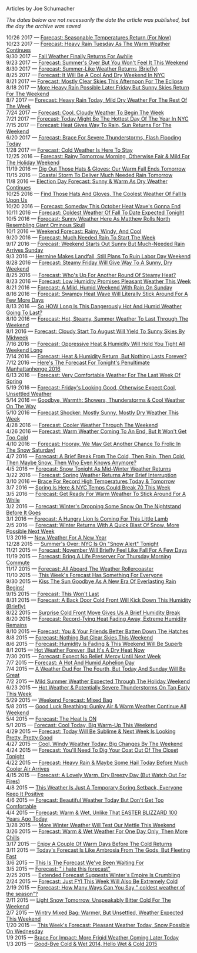 Articles by Joe Schumacher

*The dates below are not necessarily the date the article was published, but the day the archive was saved*

10/26 2017 — [Forecast: Seasonable Temperatures Return (For Now)](https://web.archive.org/web/20171026143256/http://gothamist.com/2017/10/25/forecast_seasonable_temperatures_re.php)  
10/23 2017 — [Forecast: Heavy Rain Tuesday As The Warm Weather Continues](https://web.archive.org/web/20171023225619/http://gothamist.com/2017/10/23/forecast_heavy_rain_tomorrow_as_the.php)  
9/30 2017 — [Fall Weather Finally Returns For Awhile](https://web.archive.org/web/20170930170237/http://gothamist.com/2017/09/29/fall_weather_finally_returns_for_aw.php)  
9/23 2017 — [Forecast: Summer's Over But You Won't Feel It This Weekend](https://web.archive.org/web/20170923050321/http://gothamist.com/2017/09/22/forecast_summer_weather_returns_as.php)  
8/30 2017 — [Forecast: Summer-Like Weather Returns (Briefly)](https://web.archive.org/web/20170830225758/http://gothamist.com/2017/08/30/forecast_summer_briefly.php)  
8/25 2017 — [Forecast: It Will Be A Cool And Dry Weekend In NYC](https://web.archive.org/web/20170825193113/http://gothamist.com/2017/08/25/forecast_hurricane_harvey_nyc_weather.php)  
8/21 2017 — [Forecast: Mostly Clear Skies This Afternoon For The Eclipse](https://web.archive.org/web/20170821193346/http://gothamist.com/2017/08/21/nyc_eclipse_forecast.php)  
8/18 2017 — [More Heavy Rain Possible Later Friday But Sunny Skies Return For The Weekend](https://web.archive.org/web/20170818213017/http://gothamist.com/2017/08/18/rain_and_weekend_forecast.php)  
8/7 2017 — [Forecast: Heavy Rain Today, Mild Dry Weather For The Rest Of The Week](https://web.archive.org/web/20170807183225/http://gothamist.com/2017/08/07/forecast_heavy_rain_today_mild_dry.php)  
7/24 2017 — [Forecast: Cool, Cloudy Weather To Begin The Week](https://web.archive.org/web/20170724200244/http://gothamist.com/2017/07/24/forecast_cool_cloudy_weather_to_beg.php)  
7/21 2017 — [Forecast: Today Might Be The Hottest Day Of The Year In NYC](https://web.archive.org/web/20170721165307/http://gothamist.com/2017/07/21/forecast_heat_wave_nyc.php)  
7/15 2017 — [Forecast: Heat Gives Way To Rain, Sun Returns For The Weekend](https://web.archive.org/web/20170715220754/http://gothamist.com/2017/07/14/forecast_heat_gives_way_to_rain_sun.php)  
6/20 2017 — [Forecast: Brace For Severe Thunderstorms, Flash Flooding Today](https://web.archive.org/web/20170620142755/http://gothamist.com/2017/06/19/extreme_humidity_making_strong_thun.php)  
1/28 2017 — [Forecast: Cold Weather Is Here To Stay](https://web.archive.org/web/20170128065629/http://gothamist.com/2017/01/27/summers_over_happy_now.php)  
12/25 2016 — [Forecast: Rainy Tomorrow Morning, Otherwise Fair &amp; Mild For The Holiday Weekend](https://web.archive.org/web/20161225122525/http://gothamist.com/2016/12/23/forecast_rainy_tomorrow_morning_oth.php)  
11/19 2016 — [Dig Out Those Hats &amp; Gloves: Our Warm Fall Ends Tomorrow](https://web.archive.org/web/20161119015955/http://gothamist.com/2016/11/18/warm_fall_over.php)  
11/15 2016 — [Coastal Storm To Deliver Much Needed Rain Tomorrow](https://web.archive.org/web/20161115145017/http://gothamist.com/2016/11/14/coastal_storm_to_deliver_much_neede.php)  
11/8 2016 — [Election Day Forecast: Sunny &amp; Warm As Dry Weather Continues](https://web.archive.org/web/20161108030432/http://gothamist.com/2016/11/07/election_day_forecast_sunny_and_war.php)  
10/25 2016 — [Find Those Hats And Gloves, The Coolest Weather Of Fall Is Upon Us](https://web.archive.org/web/20161025134657/http://gothamist.com/2016/10/24/summers_over.php)  
10/20 2016 — [Forecast: Someday This October Heat Wave's Gonna End](https://web.archive.org/web/20161020120021/http://gothamist.com/2016/10/19/october_surprise_the_ac_is_on.php)  
10/11 2016 — [Forecast: Coldest Weather Of Fall To Date Expected Tonight](https://web.archive.org/web/20161011050210/http://gothamist.com/2016/10/10/fall_weather_brrr.php)  
10/5 2016 — [Forecast: Sunny Weather Here As Matthew Rolls North Resembling Giant Ominous Skull](https://web.archive.org/web/20161005213556/http://gothamist.com/2016/10/05/hurricane_matthew_skull.php)  
10/1 2016 — [Weekend Forecast: Rainy, Windy, And Cool](https://web.archive.org/web/20161001044630/http://gothamist.com/2016/09/30/forecast_rainy_windy_and_cool_this.php)  
9/20 2016 — [Forecast: Much Needed Rain To Start The Week](https://web.archive.org/web/20160920022325/http://gothamist.com/2016/09/19/forecast_much_needed_rain_to_start.php)  
9/17 2016 — [Forecast: Weekend Starts Out Sunny But Much-Needed Rain Arrives Sunday](https://web.archive.org/web/20160917155037/http://gothamist.com/2016/09/16/weekend_starts_out_sunny_but_much_n.php)  
9/3 2016 — [Hermine Makes Landfall, Still Plans To Ruin Labor Day Weekend](https://web.archive.org/web/20160903041142/http://gothamist.com/2016/09/02/hermine_makes_landfall_still_plans.php)  
8/28 2016 — [Forecast: Steamy Friday Will Give Way To A Sunny, Dry Weekend](https://web.archive.org/web/20160828035657/http://gothamist.com/2016/08/26/steamy_friday_will_give_way_to_a_su.php)  
8/25 2016 — [Forecast: Who's Up For Another Round Of Steamy Heat?](https://web.archive.org/web/20160825015725/http://gothamist.com/2016/08/24/forecast_hottt.php)  
8/23 2016 — [Forecast: Low Humidity Promises Pleasant Weather This Week](https://web.archive.org/web/20160823104957/http://gothamist.com/2016/08/22/low_humidity_good_forecast.php)  
8/21 2016 — [Forecast: A Mild, Humid Weekend With Rain On Sunday](https://web.archive.org/web/20160821092832/http://gothamist.com/2016/08/19/forecast_a_mild_humid_weekend_with.php)  
8/16 2016 — [Forecast: Swampy Heat Wave Will Literally Stick Around For A Few More Days](https://web.archive.org/web/20160816122203/http://gothamist.com/2016/08/15/swampy_heat_wave_4eva.php)  
8/13 2016 — [So HOW Long Is This Dangerously Hot And Humid Weather Going To Last?](https://web.archive.org/web/20160813154206/http://gothamist.com/2016/08/12/hot_humid_weather_forever.php)  
8/10 2016 — [Forecast: Hot, Steamy, Summer Weather To Last Through The Weekend](https://web.archive.org/web/20160810181123/http://gothamist.com/2016/08/10/hot_steamy_sweaty_sticky.php)  
8/1 2016 — [Forecast: Cloudy Start To August Will Yield To Sunny Skies By Midweek](https://web.archive.org/web/20160801213928/http://gothamist.com/2016/08/01/forecast_cloudy_start_to_august_wil.php)  
7/16 2016 — [Forecast: Oppressive Heat &amp; Humidity Will Hold You Tight All Weekend Long](https://web.archive.org/web/20160716024624/http://gothamist.com/2016/07/15/sweat_lodge_vision_quest.php)  
7/14 2016 — [Forecast: Heat &amp; Humidity Return, But Nothing Lasts Forever?](https://web.archive.org/web/20160714025028/http://gothamist.com/2016/07/13/forecast_heat_humidity.php)  
7/12 2016 — [Here's The Forecast For Tonight's Penultimate Manhattanhenge 2016](https://web.archive.org/web/20160712001004/http://gothamist.com/2016/07/11/clear_skies_for_manhattanhenge_view.php)  
6/13 2016 — [Forecast: Very Comfortable Weather For The Last Week Of Spring](https://web.archive.org/web/20160613234457/http://gothamist.com/2016/06/13/very_comfortable_weather_for_the_la.php)  
5/19 2016 — [Forecast:  Friday's Looking Good, Otherwise Expect Cool, Unsettled Weather](https://web.archive.org/web/20160519125326/http://gothamist.com/2016/05/18/may_forecast_still_not_warm.php)  
5/14 2016 — [Goodbye, Warmth: Showers, Thunderstorms &amp; Cool Weather On The Way](https://web.archive.org/web/20160514072051/http://gothamist.com/2016/05/13/not_summer_yet.php)  
5/10 2016 — [Forecast Shocker: Mostly Sunny, Mostly Dry Weather This Week](https://web.archive.org/web/20160510142153/http://gothamist.com/2016/05/09/forecast_shocker_mostly_sunny_mostl.php)  
4/28 2016 — [Forecast: Cooler Weather Through The Weekend](https://web.archive.org/web/20160428013428/http://gothamist.com/2016/04/27/forecast_cooler_weather_through_the.php)  
4/26 2016 — [Forecast: Warm Weather Coming To An End, But It Won't Get Too Cold](https://web.archive.org/web/20160426124614/http://gothamist.com/2016/04/25/warm_weather_no_more.php)  
4/10 2016 — [Forecast: Hooray, We May Get Another Chance To Frolic In The Snow Saturday!](https://web.archive.org/web/20160410020313/http://gothamist.com/2016/04/08/yay_eternal_winter_death_grip.php)  
4/7 2016 — [Forecast: A Brief Break From The Cold, Then Rain, Then Cold, Then Maybe Snow, Then Who Even Knows Anymore?](https://web.archive.org/web/20160407133834/http://gothamist.com/2016/04/06/cold_warm_snow_april_hahahahaha.php)  
4/5 2016 — [Forecast: Snow Tonight As Mid-Winter Weather Returns](https://web.archive.org/web/20160405085815/http://gothamist.com/2016/04/04/snow_tonight_perfect_awesome_great.php)  
3/22 2016 — [Forecast: Spring Weather Returns After Brief Interruption](https://web.archive.org/web/20160322025210/http://gothamist.com/2016/03/21/spring_weather_returns_after_brief_1.php)  
3/10 2016 — [Brace For Record High Temperatures Today &amp; Tomorrow](https://web.archive.org/web/20160310000317/http://gothamist.com/2016/03/09/sweet_sweet_anthropocene.php)  
3/7 2016 — [Spring Is Here &amp; NYC Temps Could Break 70 This Week](https://web.archive.org/web/20160307221610/http://gothamist.com/2016/03/07/now_we_can_complain_about_the_heat.php)  
3/5 2016 — [Forecast: Get Ready For Warm Weather To Stick Around For A While](https://web.archive.org/web/20160305144757/http://gothamist.com/2016/03/04/forecast_get_ready_for_warm_weather.php)  
3/2 2016 — [Forecast: Winter's Dropping Some Snow On The Nightstand Before It Goes](https://web.archive.org/web/20160302183634/http://gothamist.com/2016/03/02/youll_be_back.php)  
3/1 2016 — [Forecast: A Hungry Lion Is Coming For This Little Lamb](https://web.archive.org/web/20160301042445/http://gothamist.com/2016/02/29/extra_warmth_on_the_extra_day.php)  
2/5 2016 — [Forecast: Winter Returns With A Quick Blast Of Snow, More Possible Next Week](https://web.archive.org/web/20160205171827/http://gothamist.com/2016/02/05/winter_returns_with_a_quick_blast_o.php)  
1/3 2016 — [New Weather For A New Year](https://web.archive.org/web/20160103181350/http://gothamist.com/2016/01/01/new_weather_for_a_new_year.php)  
12/28 2015 — [Summer's Over: NYC Is On &quot;Snow Alert&quot; Tonight](https://web.archive.org/web/20151228221251/http://gothamist.com/2015/12/28/winter_is_that_you.php)  
11/21 2015 — [Forecast: November Will Briefly Feel Like Fall For A Few Days](https://web.archive.org/web/20151121090124/http://gothamist.com/2015/11/20/actual_cold_weather_what.php)  
11/19 2015 — [Forecast: Bring A Life Preserver For Thursday Morning Commute](https://web.archive.org/web/20151119104332/http://gothamist.com/2015/11/18/hot_wet_nyc_thursday.php)  
11/17 2015 — [Forecast: All Aboard The Weather Rollercoaster](https://web.archive.org/web/20151117102232/http://gothamist.com/2015/11/16/weather_amirite.php)  
11/10 2015 — [This Week's Forecast Has Something For Everyone](https://web.archive.org/web/20151110061541/http://gothamist.com/2015/11/09/forecast_vanilla.php)  
9/30 2015 — [Kiss The Sun Goodbye As A New Era Of Everlasting Rain Begins!](https://web.archive.org/web/20150930033643/http://gothamist.com/2015/09/29/real_rains_gonna_come.php)  
9/15 2015 — [Forecast: This Won't Last](https://web.archive.org/web/20150915061914/http://gothamist.com/2015/09/14/cool_today_but_summer_still.php)  
8/31 2015 — [Forecast: A Back Door Cold Front Will Kick Down This Humidity (Briefly)](https://web.archive.org/web/20150831175733/http://gothamist.com/2015/08/31/humid_hot_break.php)  
8/22 2015 — [Surprise Cold Front Move Gives Us A Brief Humidity Break](https://web.archive.org/web/20150822080800/http://gothamist.com/2015/08/21/humidity_break.php)  
8/20 2015 — [Forecast: Record-Tying Heat Fading Away, Extreme Humidity Remains](https://web.archive.org/web/20150820124039/http://gothamist.com/2015/08/19/forecast_stanky.php)  
8/10 2015 — [Forecast: You &amp; Your Friends Better Batten Down The Hatches](https://web.archive.org/web/20150810165916/http://gothamist.com/2015/08/10/sun_today_then_stormy_chaos.php)  
8/8 2015 — [Forecast: Nothing But Clear Skies This Weekend](https://web.archive.org/web/20150808114744/http://gothamist.com/2015/08/07/forecast_nothing_but_clear_skies_th.php)  
8/6 2015 — [Forecast: Humidity Is Fading &amp; This Weekend Will Be Superb](https://web.archive.org/web/20150806060125/http://gothamist.com/2015/08/05/heaven_awaits.php)  
8/1 2015 — [Hot Weather Forever, But It's A Dry Heat Now](https://web.archive.org/web/20150801131601/http://gothamist.com/2015/07/31/hot_weather_forever_but_its_a_dry_h.php)  
7/30 2015 — [Forecast: Expect No Relief, Mercy Until Next Week](https://web.archive.org/web/20150730022439/http://gothamist.com/2015/07/29/heat_here_to_stay.php)  
7/7 2015 — [Forecast: A Hot And Humid Aphelion Day](https://web.archive.org/web/20150707020632/http://gothamist.com/2015/07/06/we_are_far_away_from_the_sun_but_ho.php)  
7/4 2015 — [A Weather Dud For The Fourth, But Today And Sunday Will Be Great](https://web.archive.org/web/20150704042551/http://gothamist.com/2015/07/03/first_the_good_news_a.php)  
7/2 2015 — [Mild Summer Weather Expected Through The Holiday Weekend](https://web.archive.org/web/20150702103448/http://gothamist.com/2015/07/01/mild_summer_weather_expected_throug.php)  
6/23 2015 — [Hot Weather &amp; Potentially Severe Thunderstorms On Tap Early This Week](https://web.archive.org/web/20150623063653/http://gothamist.com/2015/06/22/forecast_hot_stormy.php)  
5/29 2015 — [Weekend Forecast: Mixed Bag](https://web.archive.org/web/20150529235006/http://gothamist.com/2015/05/29/forecast_much_needed_rain_arrives_s.php)  
5/8 2015 — [Good Luck Breathing: Gunky Air &amp; Warm Weather Continue All Weekend](https://web.archive.org/web/20150508190749/http://gothamist.com/2015/05/08/spray_goo_gone_before_inhaling.php)  
5/4 2015 — [Forecast: The Heat Is ON](https://web.archive.org/web/20150504190823/http://gothamist.com/2015/05/04/inside_yr_head_on_every_beat.php)  
5/1 2015 — [Forecast: Cool Today, Big Warm-Up This Weekend](https://web.archive.org/web/20150501190753/http://gothamist.com/2015/05/01/forecast_cool_today_big_warm-up_thi.php)  
4/29 2015 — [Forecast: Today Will Be Sublime &amp; Next Week Is Looking Pretty, Pretty Good](https://web.archive.org/web/20150429203941/http://gothamist.com/2015/04/29/larry_david_meteorologist.php)  
4/27 2015 — [Cool, Windy Weather Today; Big Changes By The Weekend](https://web.archive.org/web/20150427190829/http://gothamist.com/2015/04/27/cool_windy_weather_today_big_change.php)  
4/24 2015 — [Forecast: You\'ll Need To Dig Your Coat Out Of The Closet Tonight](https://web.archive.org/web/20150424191344/http://gothamist.com/2015/04/24/total_bullshit_weather.php)  
4/22 2015 — [Forecast: Heavy Rain &amp; Maybe Some Hail Today Before Much Cooler Air Arrives](https://web.archive.org/web/20150422194938/http://gothamist.com/2015/04/22/rain_hail_locusts_take_shelter.php)  
4/15 2015 — [Forecast: A Lovely Warm, Dry Breezy Day (But Watch Out For Fires)](https://web.archive.org/web/20150415224911/http://gothamist.com/2015/04/15/forecast_a_lovely_warm_dry_breezy_d.php)  
4/8 2015 — [This Weather Is Just A Temporary Spring Setback, Everyone Keep It Positive](https://web.archive.org/web/20150408183205/http://gothamist.com/2015/04/08/we_are_gonna_beat_this_thing.php)  
4/6 2015 — [Forecast: Beautiful Weather Today But Don\'t Get Too Comfortable](https://web.archive.org/web/20150406183114/http://gothamist.com/2015/04/06/april_showers_yadayada.php)  
4/4 2015 — [Forecast: Warm &amp; Wet, Unlike That EASTER BLIZZARD 100 Years Ago Today](https://web.archive.org/web/20150404042725/http://gothamist.com/2015/04/03/warm_wet_no_blizzard.php)  
3/28 2015 — [More Winter Weather Will Test Our Mettle This Weekend](https://web.archive.org/web/20150328140717/http://gothamist.com/2015/03/27/moe_moe_moe_how_do_u_like_me.php)  
3/26 2015 — [Forecast: Warm &amp; Wet Weather For One Day Only, Then More Chills](https://web.archive.org/web/20150326071927/http://gothamist.com/2015/03/25/warm_rainy_thursday.php)  
3/17 2015 — [Enjoy A Couple Of Warm Days Before The Cold Returns](https://web.archive.org/web/20150317072534/http://gothamist.com/2015/03/16/enjoy_a_couple_of_warm_days_before.php)  
3/11 2015 — [Today\'s Forecast Is Like Ambrosia From The Gods, But Fleeting Fast](https://web.archive.org/web/20150311170921/http://gothamist.com/2015/03/11/nothing_lasts_only_mountains.php)  
3/6 2015 — [This Is The Forecast We\'ve Been Waiting For](https://web.archive.org/web/20150306235808/http://gothamist.com/2015/03/06/like_lucy_holding_the_football.php)  
3/5 2015 — [Forecast: \" i hate this forecast\"](https://web.archive.org/web/20150305051617/http://gothamist.com/2015/03/04/self_hating_forecast.php)  
2/25 2015 — [Extended Forecast Suggests Winter's Empire Is Crumbling](https://web.archive.org/web/20150225212556/http://gothamist.com/2015/02/25/daggers_in_now_twist_it.php)  
2/24 2015 — [Forecast: Just FYI This Week Will Also Be Extremely Cold](https://web.archive.org/web/20150224091920/http://gothamist.com/2015/02/23/why_mess_with_perfection.php)  
2/19 2015 — [Forecast: How Many Ways Can You Say " coldest weather of the season"?](https://web.archive.org/web/20150219031233/http://gothamist.com/2015/02/18/forecast_inherent_cold.php)  
2/11 2015 — [Light Snow Tomorrow, Unspeakably Bitter Cold For The Weekend](https://web.archive.org/web/20150211230429/http://gothamist.com/2015/02/11/light_snow_tomorrow_and_unspeakably.php)  
2/7 2015 — [Wintry Mixed Bag: Warmer, But Unsettled, Weather Expected This Weekend](https://web.archive.org/web/20150207005148/http://gothamist.com/2015/02/06/weekend_weather_forecast.php)  
1/20 2015 — [This Week's Forecast: Pleasant Weather Today, Snow Possible On Wednesday](https://web.archive.org/web/20150120033342/http://gothamist.com/2015/01/19/pleasant_weather_today_snow_possibl.php)  
1/9 2015 — [Brace For Impact: More Frigid Weather Coming Later Today](https://web.archive.org/web/20150109210533/http://gothamist.com/2015/01/09/tonton_will_freeze_first_marker.php)  
1/3 2015 — [Good-Bye Cold &amp; Wet 2014, Hello Wet &amp; Cold 2015](https://web.archive.org/web/20150103082630/http://gothamist.com/2015/01/02/good-bye_cold_wet_2014_hello_wet_an.php)  
